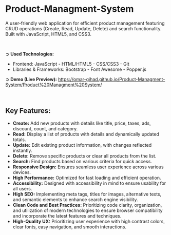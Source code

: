 # Product-Managment-System
A user-friendly web application for efficient product management featuring CRUD operations (Create, Read, Update, Delete) and search functionality. Built with JavaScript, HTML5, and CSS3.

<br>

➲ **Used Technologies:**
- Frontend: JavaScript - HTML/HTML5 - CSS/CSS3 - Git
- Libraries & Frameworks: Bootstrap - Font Awesome - Popper.js

➲ **Demo (Live Preview):** <a href="https://omar-gihad.github.io/Product-Managment-System/Product%20Managment%20System/" target="_blank">https://omar-gihad.github.io/Product-Managment-System/Product%20Managment%20System/</a> 

<br>

## Key Features:
- <b>Create:</b> Add new products with details like title, price, taxes, ads, discount, count, and category.
- <b>Read:</b> Display a list of products with details and dynamically updated totals.
- <b>Update:</b> Edit existing product information, with changes reflected instantly.
- <b>Delete:</b> Remove specific products or clear all products from the list.
- <b>Search:</b> Find products based on various criteria for quick access.
- <b>Responsive Design:</b> Ensures seamless user experience across various devices.
- <b>High Performance:</b> Optimized for fast loading and efficient operation.
- <b>Accessibility:</b> Designed with accessibility in mind to ensure usability for all users.
- <b>High SEO:</b> Implementing meta tags, titles for images, alternative texts, and semantic elements to enhance search engine visibility.
- <b>Clean Code and Best Practices:</b> Prioritizing code clarity, organization, and utilization of modern technologies to ensure browser compatibility and incorporate the latest features and techniques.
- <b>High-Quality UX:</b> Prioritizing user experience with high contrast colors, clear fonts, easy navigation, and smooth interactions.
